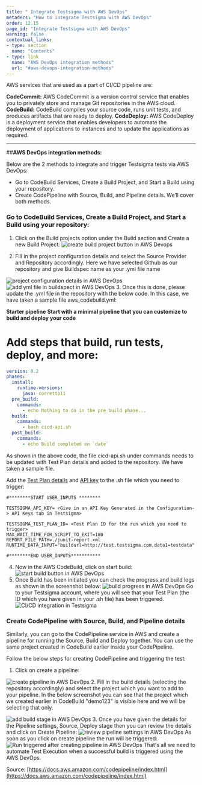 ```yaml
---
title: " Integrate Testsigma with AWS DevOps"
metadecs: "How to integrate Testsigma with AWS DevOps" 
order: 12.15
page_id: "Integrate Testsigma with AWS DevOps"
warning: false
contextual_links:
- type: section
  name: "Contents"
- type: link
  name: "AWS DevOps integration methods"
  url: "#aws-devops-integration-methods"
---
```

AWS services that are used as a part of CI/CD pipeline are:

**CodeCommit:** AWS CodeCommit is a version control service that enables you to privately store and manage Git repositories in the AWS cloud.
**CodeBuild:** CodeBuild compiles your source code, runs unit tests, and produces artifacts that are ready to deploy.
**CodeDeploy:** AWS CodeDeploy is a deployment service that enables developers to automate the deployment of applications to instances and to update the applications as required.

 
---
##**AWS DevOps integration methods:**

Below are the 2 methods to integrate and trigger Testsigma tests via AWS DevOps:

  * Go to CodeBuild Services, Create a Build Project, and Start a Build using your repository.
  * Create CodePipeline with Source, Build, and Pipeline details.
We’ll cover both methods.
 
### **Go to CodeBuild Services, Create a Build Project, and Start a Build using your repository:**

 
1. Click on the Build projects option under the Build section and Create a new Build Project:
 ![create build project button in AWS Devops](https://docs.testsigma.com/images/aws-devops/create-build-project-aws-devops.png
 )


2. Fill in the project configuration details and select the Source Provider and Repository accordingly. Here we have selected Github as our repository and give Buildspec name as your .yml file name 

![project configuration details in AWS DevOps](https://docs.testsigma.com/images/aws-devops/project-configuration-details-aws-devops.png)
![add yml file in buildspect in AWS DevOps](https://docs.testsigma.com/images/aws-devops/buildspec-yml-aws-devops.png)
3. Once this is done, please update the .yml file in the repository with the below code. In this case, we have taken a sample file aws_codebuild.yml:
 
**Starter pipeline**
**Start with a minimal pipeline that you can customize to build and deploy your code**
# Add steps that build, run tests, deploy, and more:

```yaml
version: 0.2
phases:
  install:
    runtime-versions:
      java: corretto11
  pre_build:
    commands:
      - echo Nothing to do in the pre_build phase...
  build:
    commands:
      - bash cicd-api.sh
  post_build:
    commands:
      - echo Build completed on `date`
```
 
As shown in the above code, the file cicd-api.sh under commands needs to be updated with Test Plan details and added to the repository. We have taken a sample file.

Add the [Test Plan details](https://testsigma.com/docs/continuous-integration/get-test-plan-details/) and [API key](http://testsigma.com/docs/configuration/api-keys/) to the .sh file which you need to trigger:
 
```shell
#********START USER_INPUTS ********

TESTSIGMA_API_KEY= <Give in an API Key Generated in the Configuration-> API Keys tab in Testsigma>

TESTSIGMA_TEST_PLAN_ID= <Test Plan ID for the run which you need to trigger>
MAX_WAIT_TIME_FOR_SCRIPT_TO_EXIT=180
REPORT_FILE_PATH=./junit-report.xml
RUNTIME_DATA_INPUT="buildurl=http://test.testsigma.com,data1=testdata"

#********END USER_INPUTS***********
```


 
4. Now in the AWS CodeBuild, click on start build:
 ![start build button in AWS DevOps](https://docs.testsigma.com/images/aws-devops/start-build-button-aws-devops.png)
5. Once Build has been initiated you can check the progress and build logs as shown in the screenshot below:
 ![build progress in AWS DevOps](https://docs.testsigma.com/images/aws-devops/build-progress-aws-devops.png)
Go to your Testsigma account, where you will see that your Test Plan (the ID which you have given in your .sh file) has been triggered.
![CI/CD integration in Testsigma](https://docs.testsigma.com/images/aws-devops/cicd-integration-testsigma.png)

### Create CodePipeline with Source, Build, and Pipeline details
 
Similarly, you can go to the CodePipeline service in AWS and create a pipeline for running the Source, Build and Deploy together. You can use the same project created in CodeBuild earlier inside your CodePipeline. 
 
Follow the below steps for creating CodePipeline and triggering the test:
 
1. Click on create a pipeline:
 
![create pipeline in AWS DevOps](https://docs.testsigma.com/images/aws-devops/create-pipeline-aws-devops.png)
 2. Fill in the build details (selecting the repository accordingly) and select the project which you want to add to your pipeline. In the below screenshot you can see that the project which we created earlier in CodeBuild "demo123" is visible here and we will be selecting that only.

![add build stage in AWS DevOps](https://docs.testsigma.com/images/aws-devops/add-build-stage-aws-devops.png)
3. Once you have given the details for the Pipeline settings, Source, Deploy stage then you can review the details and click on Create Pipeline:
![review pipeline settings in AWS DevOps](https://docs.testsigma.com/images/aws-devops/pipeline-settings-review-aws-devops.png)
As soon as you click on create pipeline the run will be triggered:
![Run triggered after creating pipeline in AWS DevOps](https://docs.testsigma.com/images/aws-devops/create-pipeline-run-triggered-aws-devops.png)
That's all we need to automate Test Execution when a successful build is triggered using the AWS DevOps.

 Source: [https://docs.aws.amazon.com/codepipeline/index.html](https://docs.aws.amazon.com/codepipeline/index.html)
 


 

